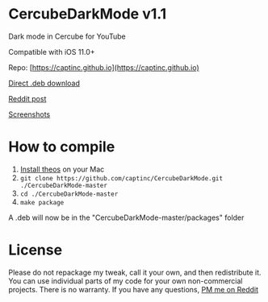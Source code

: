 # CercubeDarkMode v1.1
Dark mode in Cercube for YouTube

Compatible with iOS 11.0+

Repo: [https://captinc.github.io](https://captinc.github.io)

[Direct .deb download](https://github.com/captinc/CercubeDarkMode/releases/download/v1.1/com.captinc.cercubedarkmode_1.1_iphoneos-arm.deb)

[Reddit post](https://www.reddit.com/r/jailbreak/comments/ekmhtj/release_cercubedarkmode_dark_mode_in_cercube_for)

[Screenshots](https://raw.githubusercontent.com/captinc/captinc.github.io/master/depictions/cercubedarkmode/1.png)

# How to compile
1. [Install theos](https://github.com/theos/theos/wiki/Installation-macOS) on your Mac
2. `git clone https://github.com/captinc/CercubeDarkMode.git ./CercubeDarkMode-master`
3. `cd ./CercubeDarkMode-master`
4. `make package`

A .deb will now be in the "CercubeDarkMode-master/packages" folder

# License
Please do not repackage my tweak, call it your own, and then redistribute it. You can use individual parts of my code for your own non-commercial projects. There is no warranty. If you have any questions, [PM me on Reddit](https://www.reddit.com/message/compose/?to=captinc37&subject=GitHub%20question)

